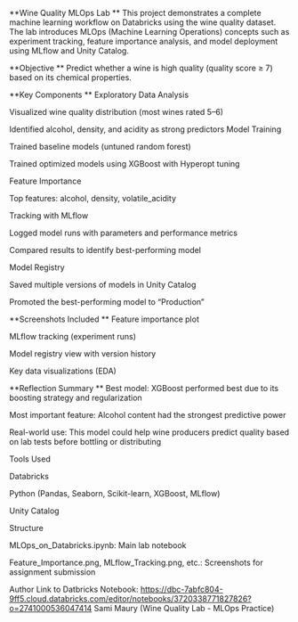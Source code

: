 **Wine Quality MLOps Lab
**
This project demonstrates a complete machine learning workflow on Databricks using the wine quality dataset. The lab introduces MLOps (Machine Learning Operations) concepts such as experiment tracking, feature importance analysis, and model deployment using MLflow and Unity Catalog.

**Objective
**
Predict whether a wine is high quality (quality score ≥ 7) based on its chemical properties.

**Key Components
**
Exploratory Data Analysis

Visualized wine quality distribution (most wines rated 5–6)

Identified alcohol, density, and acidity as strong predictors
 Model Training

Trained baseline models (untuned random forest)

Trained optimized models using XGBoost with Hyperopt tuning

 Feature Importance

Top features: alcohol, density, volatile_acidity

 Tracking with MLflow

Logged model runs with parameters and performance metrics

Compared results to identify best-performing model

 Model Registry

Saved multiple versions of models in Unity Catalog

Promoted the best-performing model to “Production”

**Screenshots Included
**
Feature importance plot

MLflow tracking (experiment runs)

Model registry view with version history

Key data visualizations (EDA)

**Reflection Summary
**
Best model: XGBoost performed best due to its boosting strategy and regularization

Most important feature: Alcohol content had the strongest predictive power

Real-world use: This model could help wine producers predict quality based on lab tests before bottling or distributing

Tools Used

Databricks

Python (Pandas, Seaborn, Scikit-learn, XGBoost, MLflow)

Unity Catalog

 Structure

MLOps_on_Databricks.ipynb: Main lab notebook

Feature_Importance.png, MLflow_Tracking.png, etc.: Screenshots for assignment submission

Author
Link to Datbricks Notebook: https://dbc-7abfc804-9ff5.cloud.databricks.com/editor/notebooks/3720338771827826?o=2741000536047414
Sami Maury (Wine Quality Lab - MLOps Practice)

